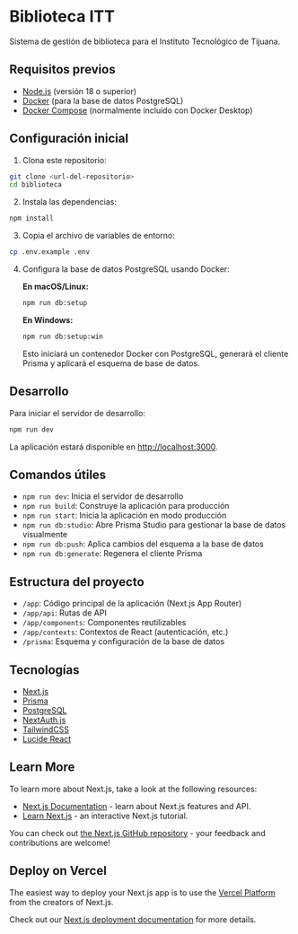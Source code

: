 # Biblioteca ITT

Sistema de gestión de biblioteca para el Instituto Tecnológico de Tijuana.

## Requisitos previos

- [Node.js](https://nodejs.org/) (versión 18 o superior)
- [Docker](https://www.docker.com/products/docker-desktop/) (para la base de datos PostgreSQL)
- [Docker Compose](https://docs.docker.com/compose/install/) (normalmente incluido con Docker Desktop)

## Configuración inicial

1. Clona este repositorio:
```bash
git clone <url-del-repositorio>
cd biblioteca
```

2. Instala las dependencias:
```bash
npm install
```

3. Copia el archivo de variables de entorno:
```bash
cp .env.example .env
```

4. Configura la base de datos PostgreSQL usando Docker:

   **En macOS/Linux:**
   ```bash
   npm run db:setup
   ```

   **En Windows:**
   ```bash
   npm run db:setup:win
   ```

   Esto iniciará un contenedor Docker con PostgreSQL, generará el cliente Prisma y aplicará el esquema de base de datos.

## Desarrollo

Para iniciar el servidor de desarrollo:

```bash
npm run dev
```

La aplicación estará disponible en [http://localhost:3000](http://localhost:3000).

## Comandos útiles

- `npm run dev`: Inicia el servidor de desarrollo
- `npm run build`: Construye la aplicación para producción
- `npm run start`: Inicia la aplicación en modo producción
- `npm run db:studio`: Abre Prisma Studio para gestionar la base de datos visualmente
- `npm run db:push`: Aplica cambios del esquema a la base de datos
- `npm run db:generate`: Regenera el cliente Prisma

## Estructura del proyecto

- `/app`: Código principal de la aplicación (Next.js App Router)
- `/app/api`: Rutas de API
- `/app/components`: Componentes reutilizables
- `/app/contexts`: Contextos de React (autenticación, etc.)
- `/prisma`: Esquema y configuración de la base de datos

## Tecnologías

- [Next.js](https://nextjs.org/)
- [Prisma](https://www.prisma.io/)
- [PostgreSQL](https://www.postgresql.org/)
- [NextAuth.js](https://next-auth.js.org/)
- [TailwindCSS](https://tailwindcss.com/)
- [Lucide React](https://lucide.dev/)

## Learn More

To learn more about Next.js, take a look at the following resources:

- [Next.js Documentation](https://nextjs.org/docs) - learn about Next.js features and API.
- [Learn Next.js](https://nextjs.org/learn) - an interactive Next.js tutorial.

You can check out [the Next.js GitHub repository](https://github.com/vercel/next.js) - your feedback and contributions are welcome!

## Deploy on Vercel

The easiest way to deploy your Next.js app is to use the [Vercel Platform](https://vercel.com/new?utm_medium=default-template&filter=next.js&utm_source=create-next-app&utm_campaign=create-next-app-readme) from the creators of Next.js.

Check out our [Next.js deployment documentation](https://nextjs.org/docs/app/building-your-application/deploying) for more details.
